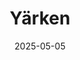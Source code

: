 ---  
layout: startup_page  
title: "Yärken"  
id: "yarken.com"  
permalink: "/yrkenyarken.com05052025/"  
website: "https://www.yarken.com/home"  
funding_round: ""  
funding_amount: ""  
investors: "1982 Ventures"  
about: "Yärken is an AI-native IT Financial Management (ITFM) platform designed for enterprise clients. It helps businesses gain complete visibility into their IT spend, optimize costs, and make strategic decisions through AI-driven insights, forecasting, and benchmarking. The platform simplifies ITFM, providing faster implementation, enterprise-grade scalability, and robust analytics."  
markets: "ITFM, AI, SaaS, FinOps"  
hq: "Auckland, Auckland, New Zealand"  
founded_year: "2020"  
linkedin: "https://www.linkedin.com/company/yarken"  
twitter: "https://twitter.com/YarkenNZ"  
instagram: ""  
facebook: ""  
crunchbase: "https://www.crunchbase.com/organization/yarken"  
pitchbook: "https://pitchbook.com/profiles/company/519656-14"  

date_display: "05-May-2025"  
date: "2025-05-05"

# SEO Optimization  
meta_title: "Yärken"  
meta_description: "Yärken, Yärken is an AI-native IT Financial Management (ITFM) platform designed for enterprise clients. It helps businesses gain complete visibility into thei..."  
meta_keywords: "Yärken, ITFM, AI, SaaS, FinOps,  funding"  
canonical_url: "https://startup.projectstartups.com/yrkenyarken.com05052025/"  
---